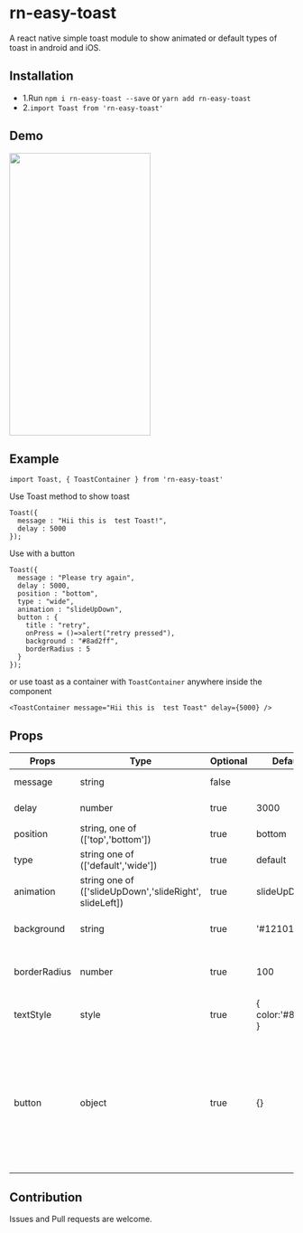 # rn-easy-toast
A react native simple toast module to show animated or default types of toast in android and iOS.




## Installation

* 1.Run `npm i rn-easy-toast --save` or `yarn add rn-easy-toast`
* 2.`import Toast from 'rn-easy-toast'`    

## Demo  

<img src="https://user-images.githubusercontent.com/11535790/79632280-00594680-817c-11ea-9156-c4c690a7c125.gif" width="250" height="500" />

## Example    

`import Toast, { ToastContainer } from 'rn-easy-toast'`  

Use Toast method to show toast   

```
Toast({
  message : "Hii this is  test Toast!",
  delay : 5000
});

```
Use with a button 

```
Toast({
  message : "Please try again",
  delay : 5000,
  position : "bottom",
  type : "wide",
  animation : "slideUpDown",
  button : {
    title : "retry",
    onPress = ()=>alert("retry pressed"),
    background : "#8ad2ff", 
    borderRadius : 5
  }
});

```

or use toast as a container with `ToastContainer` anywhere inside the component

```
<ToastContainer message="Hii this is  test Toast" delay={5000} />

```



## Props


Props              | Type     | Optional | Default     | Description
----------------- | -------- | -------- | ----------- | -----------
message  | string  | false |   |  toast message
delay  | number | true | 3000 | toast delay duration
position |  string, one of (['top','bottom']) | true | bottom  |  toast position
type  | string one of (['default','wide'])  | true | default  |    type of toast
animation  | string one of (['slideUpDown','slideRight', slideLeft])  | true | slideUpDown  |   *only for type 'wide'
background  | string  | true | '#121010'  |   toast background color
borderRadius  | number  | true | 100  |   border radius ( default 0 for type wide)
textStyle  | style  | true | { color:'#8ad2ff' }  |   custom style text
button | object | true | {} | to show button on toast ex. { title : "button", onPress=()=>{}, background : "#8ad2ff", borderRadius : 5, textStyle : {} }

   


## Contribution

Issues and Pull requests are welcome.

